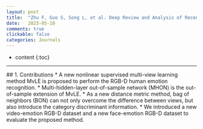```yaml
---
layout: post
title:  "Zhu F, Guo S, Song L, et al. Deep Review and Analysis of Recent NeRFs[J]. <b><i>APSIPA Transactions on Signal and Information Processing</b></i>, 2023, 12(1)."
date:   2023-05-10
comments: true
clickable: false
categories: Journals
---
```


* content
{:toc}

<hr>
## 1. Contributions
* A new nonlinear supervised multi-view learning method MvLE is proposed to perform the RGB-D human emotion recognition. 
* Multi-hidden-layer out-of-sample network (MHON) is the out-of-sample extension of MvLE. 
* As a new distance metric method, bag of neighbors (BON) can not only overcome the difference between views, but also introduce the category discriminant information. 
* We introduced a new video-emotion RGB-D dataset and a new face-emotion RGB-D dataset to evaluate the proposed method. 
